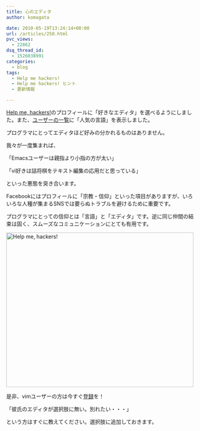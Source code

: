 ```yaml
---
title: 心のエディタ
author: komagata

date: 2010-05-19T13:24:14+00:00
url: /articles/250.html
pvc_views:
  - 22862
dsq_thread_id:
  - 1526038991
categories:
  - blog
tags:
  - Help me hackers!
  - Help me hackers! ヒント
  - 更新情報

---
```

[Help me, hackers!][1]のプロフィールに「好きなエディタ」を選べるようにしました。また、[ユーザーの一覧][2]に「人気の言語」を表示しました。

プログラマにとってエディタほど好みの分かれるものはありません。

我々が一度集まれば、

「Emacsユーザーは親指より小指の方が太い」

「vi好きは詰将棋をテキスト編集の応用だと思っている」

といった悪態を突き合います。

Facebookにはプロフィールに「宗教・信仰」といった項目がありますが、いろいろな人種が集まるSNSでは要らぬトラブルを避けるために重要です。

プログラマにとっての信仰とは「言語」と「エディタ」です。逆に同じ仲間の結束は固く、スムーズなコミュニケーションにとても有用です。

<p class="center">
  <a href="http://www.flickr.com/photos/komagata/4620973959/" title="Help me, hackers! by komagata, on Flickr"><img src="http://farm4.static.flickr.com/3312/4620973959_50cb4e80b3.jpg" width="500" height="413" alt="Help me, hackers!" /></a>
</p>

是非、vimユーザーの方は今すぐ[登録][3]を！

「彼氏のエディタが選択肢に無い。別れたい・・・」

という方はすぐに教えてください。選択肢に追加しておきます。

 [1]: http://help-me-hackers.com/
 [2]: http://help-me-hackers.com/users
 [3]: http://help-me-hackers.com/account/edit